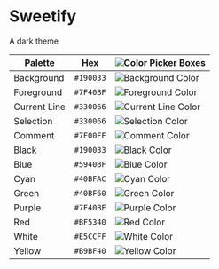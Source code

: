# Sweetify
A dark theme

| Palette      | Hex       | ![Color Picker Boxes]()    |
| ------------ | --------- | -------------------------- |
| Background   | `#190033` | ![Background   Color]()    |
| Foreground   | `#7F40BF` | ![Foreground   Color]()    |
| Current Line | `#330066` | ![Current Line Color]()    |
| Selection    | `#330066` | ![Selection    Color]()    |
| Comment      | `#7F00FF` | ![Comment      Color]()    |
| Black        | `#190033` | ![Black        Color]()    |
| Blue         | `#5940BF` | ![Blue         Color]()    |
| Cyan         | `#40BFAC` | ![Cyan         Color]()    |
| Green        | `#40BF60` | ![Green        Color]()    |
| Purple       | `#7F40BF` | ![Purple       Color]()    |
| Red          | `#BF5340` | ![Red          Color]()    |
| White        | `#E5CCFF` | ![White        Color]()    |
| Yellow       | `#B9BF40` | ![Yellow       Color]()    |
